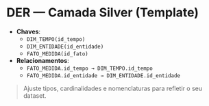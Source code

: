 # DER — Camada Silver (Template)

- **Chaves**:
  - `DIM_TEMPO(id_tempo)`
  - `DIM_ENTIDADE(id_entidade)`
  - `FATO_MEDIDA(id_fato)`
- **Relacionamentos**:
  - `FATO_MEDIDA.id_tempo → DIM_TEMPO.id_tempo`
  - `FATO_MEDIDA.id_entidade → DIM_ENTIDADE.id_entidade`

> Ajuste tipos, cardinalidades e nomenclaturas para refletir o seu dataset.
